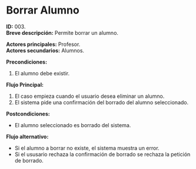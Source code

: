 # Borrar Alumno

**ID:** 003.  
**Breve descripción:** Permite borrar un alumno.

**Actores principales:** Profesor.  
**Actores secundarios:** Alumnos.

**Precondiciones:**

1. El alumno debe existir.

**Flujo Principal:**

1. El caso empieza cuando el usuario desea eliminar un alumno.
2. El sistema pide una confirmación del borrado del alumno seleccionado.

**Postcondiciones:**

* El alumno seleccionado es borrado del sistema.

**Flujo alternativo:**

* Si el alumno a borrar no existe, el sistema muestra un error.
* Si el ususario rechaza la confirmación de borrado se rechaza la petición de borrado.
